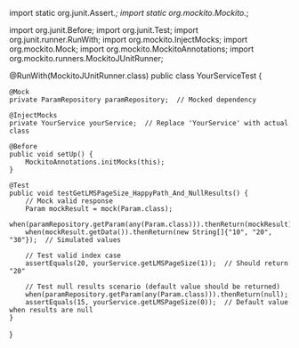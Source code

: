 import static org.junit.Assert.*;
import static org.mockito.Mockito.*;

import org.junit.Before;
import org.junit.Test;
import org.junit.runner.RunWith;
import org.mockito.InjectMocks;
import org.mockito.Mock;
import org.mockito.MockitoAnnotations;
import org.mockito.runners.MockitoJUnitRunner;

@RunWith(MockitoJUnitRunner.class)
public class YourServiceTest {

    @Mock
    private ParamRepository paramRepository;  // Mocked dependency

    @InjectMocks
    private YourService yourService;  // Replace 'YourService' with actual class

    @Before
    public void setUp() {
        MockitoAnnotations.initMocks(this);
    }

    @Test
    public void testGetLMSPageSize_HappyPath_And_NullResults() {
        // Mock valid response
        Param mockResult = mock(Param.class);
        when(paramRepository.getParam(any(Param.class))).thenReturn(mockResult);
        when(mockResult.getData()).thenReturn(new String[]{"10", "20", "30"});  // Simulated values

        // Test valid index case
        assertEquals(20, yourService.getLMSPageSize(1));  // Should return "20"

        // Test null results scenario (default value should be returned)
        when(paramRepository.getParam(any(Param.class))).thenReturn(null);
        assertEquals(15, yourService.getLMSPageSize(0));  // Default value when results are null
    }
}
